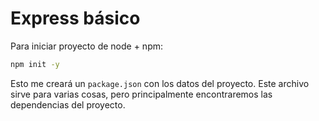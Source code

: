 # Express básico

Para iniciar proyecto de node + npm:

```bash
npm init -y
```

Esto me creará un `package.json` con los datos del proyecto. Este archivo sirve para varias cosas, pero principalmente encontraremos las dependencias del proyecto.